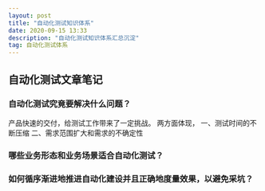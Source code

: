 ```yaml
---
layout: post
title: "自动化测试知识体系"
date: 2020-09-15 13:33
description: "自动化测试知识体系汇总沉淀"
tag: 自动化测试体系
---  
```


## 自动化测试文章笔记

### 自动化测试究竟要解决什么问题？
产品快速的交付，给测试工作带来了一定挑战。
两方面体现，
一、测试时间的不断压缩
二、需求范围扩大和需求的不确定性


### 哪些业务形态和业务场景适合自动化测试？

### 如何循序渐进地推进自动化建设并且正确地度量效果，以避免采坑？
